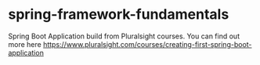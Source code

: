 # spring-framework-fundamentals
Spring Boot Application build from Pluralsight courses. 
You can find out more here https://www.pluralsight.com/courses/creating-first-spring-boot-application
